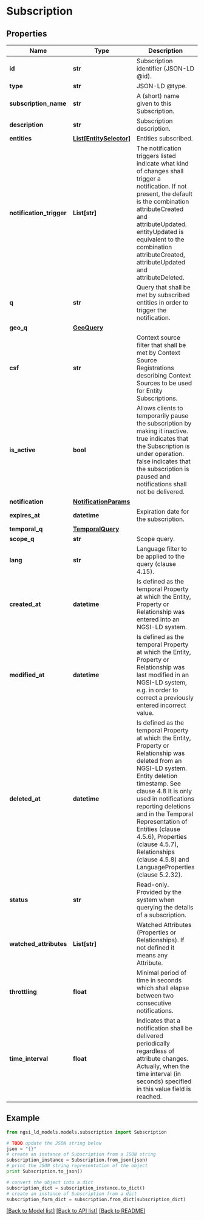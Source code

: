 # Subscription


## Properties
Name | Type | Description | Notes
------------ | ------------- | ------------- | -------------
**id** | **str** | Subscription identifier (JSON-LD @id).  | [optional] 
**type** | **str** | JSON-LD @type.  | [optional] 
**subscription_name** | **str** | A (short) name given to this Subscription.  | [optional] 
**description** | **str** | Subscription description.  | [optional] 
**entities** | [**List[EntitySelector]**](EntitySelector.md) | Entities subscribed.  | 
**notification_trigger** | **List[str]** | The notification triggers listed indicate what kind of changes shall trigger a notification. If not present, the default is the combination attributeCreated and attributeUpdated. entityUpdated is equivalent to the combination attributeCreated, attributeUpdated and attributeDeleted.  | [optional] 
**q** | **str** | Query that shall be met by subscribed entities in order to trigger the notification.  | [optional] 
**geo_q** | [**GeoQuery**](GeoQuery.md) |  | [optional] 
**csf** | **str** | Context source filter that shall be met by Context Source Registrations describing Context Sources to be used for Entity Subscriptions.  | [optional] 
**is_active** | **bool** | Allows clients to temporarily pause the subscription by making it inactive. true indicates that the Subscription is under operation. false indicates that the subscription is paused and notifications shall not be delivered.  | [optional] 
**notification** | [**NotificationParams**](NotificationParams.md) |  | [optional] 
**expires_at** | **datetime** | Expiration date for the subscription.  | [optional] 
**temporal_q** | [**TemporalQuery**](TemporalQuery.md) |  | [optional] 
**scope_q** | **str** | Scope query.  | [optional] 
**lang** | **str** | Language filter to be applied to the query (clause 4.15).  | [optional] 
**created_at** | **datetime** | Is defined as the temporal Property at which the Entity, Property or Relationship was entered into an NGSI-LD system.  | [optional] [readonly] 
**modified_at** | **datetime** | Is defined as the temporal Property at which the Entity, Property or Relationship was last modified in an NGSI-LD system, e.g. in order to correct a previously entered incorrect value.  | [optional] [readonly] 
**deleted_at** | **datetime** | Is defined as the temporal Property at which the Entity, Property or Relationship was deleted from an NGSI-LD system.  Entity deletion timestamp. See clause 4.8 It is only used in notifications reporting deletions and in the Temporal Representation of Entities (clause 4.5.6), Properties (clause 4.5.7), Relationships (clause 4.5.8) and LanguageProperties (clause 5.2.32).  | [optional] [readonly] 
**status** | **str** | Read-only. Provided by the system when querying the details of a subscription.  | [optional] [readonly] 
**watched_attributes** | **List[str]** | Watched Attributes (Properties or Relationships). If not defined it means any Attribute.  | [optional] 
**throttling** | **float** | Minimal period of time in seconds which shall elapse between two consecutive notifications.  | [optional] 
**time_interval** | **float** | Indicates that a notification shall be delivered periodically regardless of attribute changes. Actually, when the time interval (in seconds) specified in this value field is reached.  | [optional] 

## Example

```python
from ngsi_ld_models.models.subscription import Subscription

# TODO update the JSON string below
json = "{}"
# create an instance of Subscription from a JSON string
subscription_instance = Subscription.from_json(json)
# print the JSON string representation of the object
print Subscription.to_json()

# convert the object into a dict
subscription_dict = subscription_instance.to_dict()
# create an instance of Subscription from a dict
subscription_form_dict = subscription.from_dict(subscription_dict)
```
[[Back to Model list]](../README.md#documentation-for-models) [[Back to API list]](../README.md#documentation-for-api-endpoints) [[Back to README]](../README.md)


